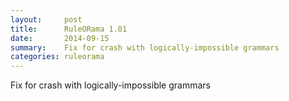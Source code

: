 ```yaml
---
layout:     post
title:      RuleORama 1.01 
date:       2014-09-15
summary:    Fix for crash with logically-impossible grammars
categories: ruleorama
---
```

Fix for crash with logically-impossible grammars